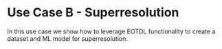 # Use Case B - Superresolution

In this use case we show how to leverage EOTDL functionality to create a dataset and ML model for superresolution.